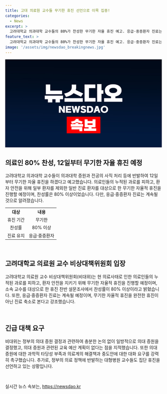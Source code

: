 ```yaml
---
title: 고대 의료원 교수들 무기한 휴진 선언으로 이목 집중!
categories:
  - News
excerpt: >
  고려대학교 의과대학 교수들의 80%가 찬성한 무기한 자율 휴진 예고. 응급·중증환자 진료는 계속되며, 정부의 의대 증원 결정과 전공의 사직 처리에 반발. 정부의 의료 정책에 항의하며 대형병원 교수들도 집단 휴진 선언. 호출은 학생과 전공의 요구를 수용하고 대화를 강력히 요구함. (150자)
feature_text: >
  고려대학교 의과대학 교수들의 80%가 찬성한 무기한 자율 휴진 예고. 응급·중증환자 진료는 계속되며, 정부의 의대 증원 결정과 전공의 사직 처리에 반발. 정부의 의료 정책에 항의하며 대형병원 교수들도 집단 휴진 선언. 호출은 학생과 전공의 요구를 수용하고 대화를 강력히 요구함. (150자)
image: '/assets/img/newsdao_breakingnews.jpg'
---
```


<p><img src="/assets/img/newsdao_breakingnews.jpg" alt="flaretime 속보" /></p>

<h2 data-ke-size="size26">의료인 80% 찬성, 12일부터 무기한 자율 휴진 예정</h2>

<p data-ke-size="size16">고려대학교 의과대학 교수들이 의과대학 증원과 전공의 사직 처리 등에 반발하여 12일부터 무기한 자율 휴진을 하겠다고 예고했습니다. 의료인들의 누적된 과로를 피하고, 환자 안전을 위해 일부 환자를 제외한 일반 진료 환자를 대상으로 한 무기한 자율적 휴진을 진행할 예정이며, 찬성률은 80% 이상이었습니다. 다만, 응급·중증환자 진료는 계속될 것으로 알려졌습니다.</p>

<table>
  <tr>
    <td style="text-align: center; height: 17px;"><b>대상</b></td>
    <td style="text-align: center; height: 17px;"><b>내용</b></td>
  </tr>
  <tr>
    <td style="text-align: center; height: 17px;">휴진 기간</td>
    <td style="text-align: center; height: 17px;">무기한</td>
  </tr>
  <tr>
    <td style="text-align: center; height: 17px;">찬성률</td>
    <td style="text-align: center; height: 17px;">80% 이상</td>
  </tr>
  <tr>
    <td style="text-align: center; height: 17px;">진료 유지</td>
    <td style="text-align: center; height: 17px;">응급·중증환자</td>
  </tr>
</table>

<p data-ke-size="size16">&nbsp;</p>

<h2 data-ke-size="size26">고려대학교 의료원 교수 비상대책위원회 입장</h2>

<p data-ke-size="size16">고려대학교 의료원 교수 비상대책위원회(비대위)는 현 의료사태로 인한 의료인들의 누적된 과로를 피하고, 환자 안전을 지키기 위해 무기한 자율적 휴진을 진행할 예정이며, 소속 교수를 대상으로 한 휴진 찬반 설문조사에서 찬성률이 80% 이상이라고 밝혔습니다. 또한, 응급·중증환자 진료는 계속될 예정이며, 무기한 자율적 휴진을 완전한 휴진이 아닌 진료 축소로 본다고 강조했습니다.</p>

<p data-ke-size="size16">&nbsp;</p>

<h2 data-ke-size="size26">긴급 대책 요구</h2>

<p data-ke-size="size16">비대위는 정부의 의대 증원 결정과 관련하여 충분한 논의 없이 일방적으로 의대 증원을 결정했고, 의대 증원과 관련된 교육 예산 계획이 없다는 점을 지적했습니다. 또한 의대 증원에 대한 과학적 타당성 부족과 의료계의 해결책과 중도안에 대한 대화 요구를 강력히 촉구했습니다. 추가로, 정부의 의료 정책에 반발하는 대형병원 교수들도 집단 휴진을 선언하고 있는 상황입니다.</p>

<p data-ke-size="size16">&nbsp;</p>
실시간 뉴스 속보는, <a href="https://newsdao.kr" rel="dofollow">https://newsdao.kr</a>


